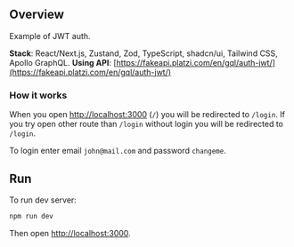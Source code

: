 ## Overview

Example of JWT auth.

**Stack**: React/Next.js, Zustand, Zod, TypeScript, shadcn/ui, Tailwind CSS, Apollo GraphQL.
**Using API**: [https://fakeapi.platzi.com/en/gql/auth-jwt/](https://fakeapi.platzi.com/en/gql/auth-jwt/)

### How it works

When you open [http://localhost:3000](http://localhost:3000) (`/`) you will be redirected to `/login`. 
If you try open other route than `/login` without login you will be redirected to `/login`. 

To login enter email `john@mail.com` and password `changeme`.

## Run

To run dev server:
```bash
npm run dev
```
Then open [http://localhost:3000](http://localhost:3000).
